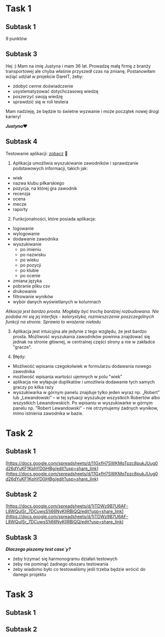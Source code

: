 # Task 1
## Subtask 1
9 punktów
## Subtask 3
Hej :) Mam na imię Justyna i mam 36 lat. Prowadzę małą firmę z branży transportowej ale chyba właśnie przyszedł czas na zmianę. 
Postanowiłam wziąć udział w projekcie DareIT, żeby:
* zdobyć cenne doświadczenie
* usystematyzować dotychczasową wiedzę
* poszerzyć swoją wiedzę
* sprawdzić się w roli testera

Mam nadzieję, że będzie to świetne wyzwanie i może początek nowej drogi kariery!

**_Justyna_**:heart:
## Subtask 4
Testowanie aplikacji: [zobacz](https://scouts-test.futbolkolektyw.pl/players?start=1&query=lewy) :slightly_smiling_face:

1. Aplikacja umożliwia wyszukiwanie zawodników i sprawdzanie podstawowych informacji, takich jak:
* wiek
* nazwa klubu piłkarskiego
* pozycja, na której gra zawodnik
* recenzja
* ocena
* mecze
* raporty

2. Funkcjonalności, które posiada aplikacja:
* logowanie
* wylogowanie
* dodawanie zawodnika
* wyszukiwanie
  *  po imieniu
  *  po nazwisku
  *  po wieku
  *  po pozycji
  *  po klubie
  *  po ocenie
* zmiana języka 
* pobranie pliku csv
* drukowanie
* filtrowanie wyników
* wybór danych wyświetlanych w kolumnach

_Alikacja jest bardzo prosta. Mogłaby być trochę bardziej rozbudowana. Nie podoba mi się jej interfejs - kolorystyka, rozmieszczenie poszczególnych funkcji na stronie. Sprawia to wrażenie nieładu_

3. Aplikacja jest intuicyjna ale jedynie z tego względu, że jest bardzo prosta. Możliwość wyszukania zawodników powinna znajdować się jednak na stronie głównej, w centralnej części strony a nie w zakładce "gracze".

4. Błędy:
* Możliwość wpisania czegokolwiek w formularzu dodawania nowego zawodnika
* możliwość wpisania wartości ujemnych w polu "wiek"
* aplikacja nie wyłapuje duplikatów i umożliwia dodawanie tych samych graczy po kilka razy
* wyszukiwarka w górnym panelu znajduje tylko jeden wyraz np. „Robert” lub „Lewandowski” – w tej sytuacji wyszukuje wszystkich Robertów albo wszystkich Lewandowskich. Po wpisaniu w wyszukiwarke w górnym panelu np. "Robert Lewandowski” - nie otrzymujemy żadnych wynikow, mimo istnienia zawodnika w bazie.
# Task 2
## Subtask 1

[https://docs.google.com/spreadsheets/d/11GxfH7SWKMqTpzc8pukJUug0d26dYuKF1KphYD0jHBg/edit?usp=share_link](https://docs.google.com/spreadsheets/d/11GxfH7SWKMqTpzc8pukJUug0d26dYuKF1KphYD0jHBg/edit?usp=share_link)

## Subtask 2

[https://docs.google.com/spreadsheets/d/1jTDWz9B7U6AF-L8WQuISr_7DCuwsS1i66NyKIlRBlQQ/edit?usp=share_link](https://docs.google.com/spreadsheets/d/1jTDWz9B7U6AF-L8WQuISr_7DCuwsS1i66NyKIlRBlQQ/edit?usp=share_link)

## Subtask 3
**_Dlaczego piszemy test case`y?_**

* żeby trzymać się harmonogramu działań testowych
* żeby nie pominąć żadnego obszaru testowania
* żeby wiadomo było co testowaliśmy jeśli trzeba będzie wrócić do danego projektu

# Task 3
## Subtask 1

## Subtask 2
